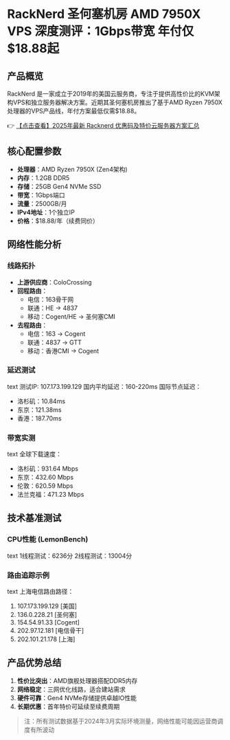 # RackNerd 圣何塞机房 AMD 7950X VPS 深度测评：1Gbps带宽 年付仅$18.88起

## 产品概览

RackNerd 是一家成立于2019年的美国云服务商，专注于提供高性价比的KVM架构VPS和独立服务器解决方案。近期其圣何塞机房推出了基于AMD Ryzen 7950X处理器的VPS产品线，年付方案最低仅需$18.88。

👉 [【点击查看】2025年最新 Racknerd 优惠码及特价云服务器方案汇总](https://bit.ly/Rack_Nerd)

## 核心配置参数

- **处理器**：AMD Ryzen 7950X (Zen4架构)
- **内存**：1.2GB DDR5
- **存储**：25GB Gen4 NVMe SSD
- **带宽**：1Gbps端口
- **流量**：2500GB/月
- **IPv4地址**：1个独立IP
- **价格**：$18.88/年（续费同价）

## 网络性能分析

### 线路拓扑
- **上游供应商**：ColoCrossing
- **回程路由**：
  - 电信：163骨干网
  - 联通：HE → 4837
  - 移动：Cogent/HE → 圣何塞CMI
- **去程路由**：
  - 电信：163 → Cogent
  - 联通：4837 → GTT
  - 移动：香港CMI → Cogent

### 延迟测试
text
测试IP: 107.173.199.129
国内平均延迟：160-220ms
国际节点延迟：
- 洛杉矶：10.84ms
- 东京：121.38ms 
- 香港：187.70ms

### 带宽实测
text
全球下载速度：
- 洛杉矶：931.64 Mbps
- 东京：432.60 Mbps
- 伦敦：620.59 Mbps
- 法兰克福：471.23 Mbps

## 技术基准测试

### CPU性能 (LemonBench)
text
1线程测试：6236分
2线程测试：13004分

### 路由追踪示例
text
上海电信路由路径：
1. 107.173.199.129 [美国]
3. 136.0.228.21 [圣何塞]
5. 154.54.91.33 [Cogent]
9. 202.97.12.181 [电信骨干]
13. 202.101.21.178 [上海]

## 产品优势总结

1. **性价比突出**：AMD旗舰处理器搭配DDR5内存
2. **网络稳定**：三网优化线路，适合建站需求
3. **硬件可靠**：Gen4 NVMe存储提供卓越IO性能
4. **长期优惠**：首年特价可延续至续费周期

> 注：所有测试数据基于2024年3月实际环境测量，网络性能可能因运营商调度有所波动